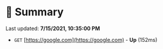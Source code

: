 # 📖 Summary
Last updated: **7/15/2021, 10:35:00 PM**

- `GET` [https://google.com](https://google.com) - **Up** (152ms)
